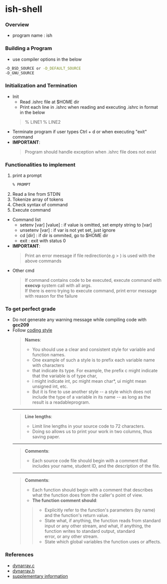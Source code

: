# ish-shell
### Overview
* program name : ish

### Building a Program
* use compiler options in the below
```bash
-D_BSD_SOURCE or -D_DEFAULT_SOURCE
-D_GNU_SOURCE
```

### Initialization and Termination
* Init
  * Read .ishrc file at $HOME dir
  * Print each line in .ishrc when reading  and executing .ishrc in format in the below
  > % LINE1
  > % LINE2
* Terminate program if user types Ctrl + d or when executing "exit" command
* **IMPORTANT**:
  > Program should handle exception when .ishrc file does not exist
     
### Functionalities to implement
1. print a prompt
   ```bash
   % PROMPT
   ```
2. Read a line from STDIN
3. Tokenize array of tokens
4. Check syntax of command
5. Execute command
  * Command list
    * setenv [var] [value] : if value is omitted, set empty string to [var]
    * unsetenv [var] : if var is not yet set, just ignore
    * cd [dir] : if dir is ommited, go to $HOME dir
    * exit : exit with status 0
  * **IMPORTANT**:
    > Print an error meesage if file redirection(e.g > ) is used with the above commands
  * Other cmd
    > If command contains code to be executed, execute command with **execvp** system call with all args.   
    > If there is eerro trying to execute command, print error message with reason for the failure   
       

### To get perfect grade
* Do not generate any warning message while compiling code with **gcc209**
* Follow <a href=https://ee209.kaist.ac.kr/style.pdf>coding style</a>
  > **Names**:   
  > * You should use a clear and consistent style for variable and function names.   
  > * One example of such a style is to prefix each variable name with characters   
  > * that indicate its type. For example, the prefix c might indicate that the variable is of type char,   
  > * i might indicate int, pc might mean char*, ui might mean unsigned int, etc.   
  > * But it is fine to use another style -- a style which does not include the type of a variable in its name -- as long as the result is a readableprogram.   
  ---
  > **Line lengths**:   
  > * Limit line lengths in your source code to 72 characters.   
  > * Doing so allows us to print your work in two columns, thus saving paper.   
  ---
  > **Comments**:   
  > * Each source code file should begin with a comment that includes your name, student ID, and the description of the file.   
  ---
  > **Comments**:   
  > * Each function should begin with a comment that describes what the function does from the caller's point of view.   
  > * **The function comment should**:   
  >> * Explicitly refer to the function's parameters (by name) and the function's return value.   
  >> * State what, if anything, the function reads from standard input or any other stream, and what, if anything, the function writes to standard output, standard   
  >>   error, or any other stream.   
  >> * State which global variables the function uses or affects.
   
### References
* <a href=https://ee209.kaist.ac.kr/assignments/assignment5/resource/dynarray.c>dynarray.c</a>
* <a href=https://ee209.kaist.ac.kr/assignments/assignment5/resource/dynarray.h>dynarray.h</a>
* <a href=https://ee209.kaist.ac.kr/assignments/assignment5/shellsupplementary.html>supplementary information</a>
